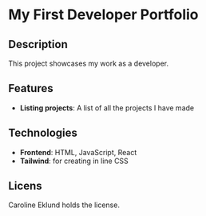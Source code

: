 # My First Developer Portfolio

## Description
This project showcases my work as a developer.  

## Features
- **Listing projects**: A list of all the projects I have made  

## Technologies
- **Frontend**: HTML, JavaScript, React
- **Tailwind**: for creating in line CSS

## Licens
Caroline Eklund holds the license. 

  


